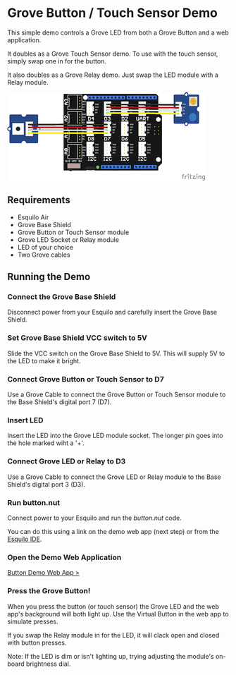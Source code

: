 # Grove Button / Touch Sensor Demo

This simple demo controls a Grove LED from both a Grove Button and a web
application.

It doubles as a Grove Touch Sensor demo. To use with the touch sensor, simply
swap one in for the button. 

It also doubles as a Grove Relay demo. Just swap the LED module with a Relay
module.

![Button Fritzing image](button.png)

## Requirements

* Esquilo Air
* Grove Base Shield
* Grove Button or Touch Sensor module
* Grove LED Socket or Relay module
* LED of your choice 
* Two Grove cables

## Running the Demo

### Connect the Grove Base Shield

Disconnect power from your Esquilo and carefully insert the Grove Base Shield.

### Set Grove Base Shield VCC switch to 5V

Slide the VCC switch on the Grove Base Shield to 5V. This will supply 5V to the
LED to make it bright.

### Connect Grove Button or Touch Sensor to D7

Use a Grove Cable to connect the Grove Button or Touch Sensor module to the Base
Shield's digital port 7 (D7).

### Insert LED

Insert the LED into the Grove LED module socket. The longer pin goes into the
hole marked wiht a '+'.

### Connect Grove LED or Relay to D3

Use a Grove Cable to connect the Grove LED or Relay module to the Base Shield's
digital port 3 (D3).

### Run button.nut

Connect power to your Esquilo and run the *button.nut* code.

You can do this using a link on the demo web app (next step) or from the
[Esquilo IDE](/).

### Open the Demo Web Application

[Button Demo Web App >](button.html)

### Press the Grove Button!

When you press the button (or touch sensor) the Grove LED and the web app's
background will both light up. Use the Virtual Button in the web app to simulate
presses.

If you swap the Relay module in for the LED, it will clack open and closed with
button presses.

Note: If the LED is dim or isn't lighting up, trying adjusting the module's
on-board brightness dial.
